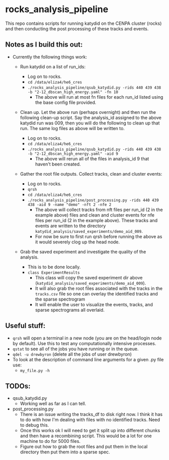# rocks_analysis_pipeline

This repo contains scripts for running katydid on the CENPA cluster (rocks) and then conducting the post processing of these tracks and events. 

## Notes as I build this out: 

* Currently the following things work: 
	* Run katydid on a list of run_ids: 
		* Log on to rocks. 
		* `cd /data/eliza4/he6_cres`
		* `./rocks_analysis_pipeline/qsub_katydid.py -rids 440 439 438 -b "2-12_dbscan_high_energy.yaml" -fn 10`
			* The above will run at most fn files for each run_id listed using the base config file provided. 

	* Clean up. Let the above run (perhaps overnight) and then run the following clean-up script. Say the analysis_id assigned to the above katydid run was 009, then you will do the following to clean up that run. The same log files as above will be written to. 
		* Log on to rocks. 
		* `cd /data/eliza4/he6_cres`
		* `./rocks_analysis_pipeline/qsub_katydid.py -rids 440 439 438 -b "2-12_dbscan_high_energy.yaml" -aid 9`
			* The above will rerun all of the files in analysis_id 9 that haven't been created. 

	* Gather the root file outputs. Collect tracks, clean and cluster events: 
		* Log on to rocks. 
		* `qrsh`
		* `cd /data/eliza4/he6_cres`
		* `./rocks_analysis_pipeline/post_processing.py -rids 440 439 438 -aid 9 -name "demo" -nft 2 -nfe 2`
			* The above will collect tracks from nft files per run_id (2 in the example above) files and clean and cluster events for nfe files per run_id (2 in the example above). These tracks and events are written to the directory `katydid_analysis/saved_experiments/demo_aid_009`.
			* For now be sure to first run qrsh before running the above as it would severely clog up the head node.

	* Grab the saved experiment and investigate the quality of the analysis. 
		* This is to be done locally. 
		* `class ExperimentResults`
			* This class will copy the saved experiment dir above (`katydid_analysis/saved_experiments/demo_aid_009`). 
			* It will also grab the root files associated with the tracks in the `tracks.csv` file so one can overlay the identified tracks and the sparse spectrogram 
			* It will enable the user to visualize the events, tracks, and sparse spectrograms all overlaid. 


## Useful stuff: 
* `qrsh` will open a terminal in a new node (you are on the head/login node by default). Use this to test any computationally intensive processes. 
* `qstat` to see all of the jobs you have running or in the queue. 
* `qdel -u drewbyron` (delete all the jobs of user drewbyron)
* To look at the description of command line arguments for a given .py file use: 
	* `my_file.py -h`


## TODOs: 

* qsub_katydid.py
	* Working well as far as I can tell. 
* post_processing.py
	* There is an issue writing the tracks_df to disk right now. I think it has to do with how I'm dealing with files with no identified tracks. Need to debug this. 
	* Once this works ok I will need to get it split up into different chunks and then have a recombining script. This would be a lot for one machine to do for 5000 files. 
	* Figure out how to grab the root files and put them in the local directory then put them into a sparse spec. 


